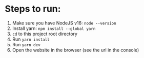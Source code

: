 # Steps to run:

1. Make sure you have NodeJS v16: `node --version`
2. Install yarn: `npm install --global yarn`
3. `cd` to this project root directory
4. Run `yarn install`
5. Run `yarn dev`
6. Open the website in the browser (see the url in the console)
